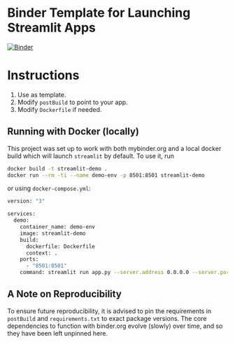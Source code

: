 # Binder Template for Launching Streamlit Apps

[![Binder](https://mybinder.org/badge_logo.svg)](https://mybinder.org/v2/gh/santi-nue/stl101/main?urlpath=app/)

# Instructions
1. Use as template.
1. Modify `postBuild` to point to your app.
1. Modify `Dockerfile` if needed.



## Running with Docker (locally)
This project was set up to work with both mybinder.org and a local docker build which will launch `streamlit` by default.
To use it, run

```bash
docker build -t streamlit-demo .
docker run --rm -ti --name demo-env -p 8501:8501 streamlit-demo
```

or using `docker-compose.yml`:
```bash
version: "3"

services:
  demo:
    container_name: demo-env
    image: streamlit-demo
    build:
      dockerfile: Dockerfile
      context: .
    ports:
      - "8501:8501"
    command: streamlit run app.py --server.address 0.0.0.0 --server.port 8501 --server.enableCORS False --server.enableXsrfProtection False
 ```


## A Note on Reproducibility
To ensure future reproducibility, it is advised to pin the requirements in `postBuild` and `requirements.txt` to exact package versions.
The core dependencies to function with binder.org evolve (slowly) over time, and so they have been left unpinned here.
